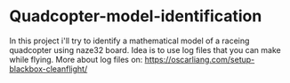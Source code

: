 # Quadcopter-model-identification

In this project i'll try to identify a mathematical model of a raceing quadcopter using naze32 board. Idea is to use log files that you can make while flying. More about log files on: https://oscarliang.com/setup-blackbox-cleanflight/

